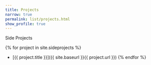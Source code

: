 ```yaml
---
title: Projects
narrow: true
permalink: list/projects.html
show_profile: true
---
```


Side Projects

{% for project in site.sideprojects %}
- [{{ project.title }}]({{ site.baseurl }}{{ project.url }})
{% endfor %}

<!--Projects

{% for project in site.projects %}
- [{{ project.title }}]({{ site.baseurl }}{{ project.url }})
{% endfor %}-->